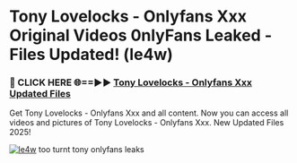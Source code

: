 # Tony Lovelocks - Onlyfans Xxx Original Videos 0nlyFans Leaked - Files Updated! (le4w)

<h3>🔴 CLICK HERE 🌐==►► <a href="https://tinyurl.com/x26r9saj" rel="nofollow">Tony Lovelocks - Onlyfans Xxx Updated Files</a></h3>

Get Tony Lovelocks - Onlyfans Xxx and all content. Now you can access all videos and pictures of Tony Lovelocks - Onlyfans Xxx. New Updated Files 2025!

[![le4w](https://i.imgur.com/LkgZPqh.gif)](https://tinyurl.com/x26r9saj)
too turnt tony onlyfans leaks